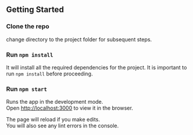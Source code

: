## Getting Started

### Clone the repo

change directory to the project folder for subsequent steps.

### Run `npm install`

It will install all the required dependencies for the project. It is important to run `npm install` before proceeding.

### Run `npm start`

Runs the app in the development mode.<br>
Open [http://localhost:3000](http://localhost:3000) to view it in the browser.

The page will reload if you make edits.<br>
You will also see any lint errors in the console.
